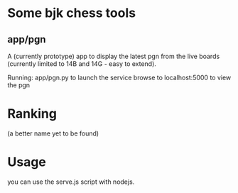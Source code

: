 # Some bjk chess tools

## app/pgn

A (currently prototype) app to display the latest pgn from the
live boards (currently limited to 14B and 14G - easy to extend).

Running: app/pgn.py to launch the service
browse to localhost:5000 to view the pgn

# Ranking

(a better name yet to be found)

# Usage

you can use the serve.js script with nodejs.


